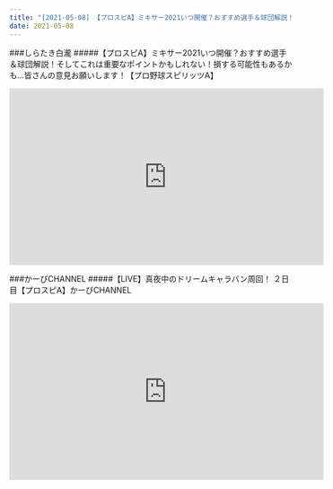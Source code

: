 ```yaml
---
title: "[2021-05-08] 【プロスピA】ミキサー2021いつ開催？おすすめ選手＆球団解説！そしてこれは重要なポイントかもしれない！損する可能性もあるかも…皆さんの意見お願いします！【プロ野球スピリッツA】 他"
date: 2021-05-08
---
```

###しらたき白瀧
#####【プロスピA】ミキサー2021いつ開催？おすすめ選手＆球団解説！そしてこれは重要なポイントかもしれない！損する可能性もあるかも…皆さんの意見お願いします！【プロ野球スピリッツA】
<iframe width="560" height="315" src="https://www.youtube.com/embed/NjJOIqtmHBo" frameborder="0" allow="accelerometer; autoplay; clipboard-write; encrypted-media; gyroscope; picture-in-picture" allowfullscreen></iframe>

###かーぴCHANNEL
#####【LIVE】真夜中のドリームキャラバン周回！ ２日目【プロスピA】かーぴCHANNEL
<iframe width="560" height="315" src="https://www.youtube.com/embed/_az_giZ_xaM" frameborder="0" allow="accelerometer; autoplay; clipboard-write; encrypted-media; gyroscope; picture-in-picture" allowfullscreen></iframe>


